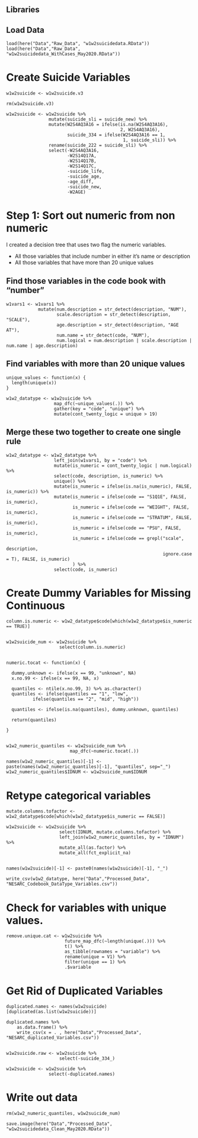 ## Libraries

## Load Data

    load(here("Data","Raw_Data", "w1w2suicidedata.RData"))
    load(here("Data","Raw_Data", "w1w2suicidedata_WithCases_May2020.RData"))

# Create Suicide Variables

    w1w2suicide <- w1w2suicide.v3

    rm(w1w2suicide.v3)

    w1w2suicide <- w1w2suicide %>%
                    mutate(suicide_sli = suicide_new) %>%
                    mutate(W2S4AQ3A16 = ifelse(is.na(W2S4AQ3A16), 
                                               2, W2S4AQ3A16),
                           suicide_334 = ifelse(W2S4AQ3A16 == 1,
                                                1, suicide_sli)) %>%
                    rename(suicide_222 = suicide_sli) %>%
                    select(-W2S4AQ3A16,
                           -W2S14Q17A,
                           -W2S14Q17B,
                           -W2S14Q17C,
                           -suicide_life,
                           -suicide_age,
                           -age_diff,
                           -suicide_new,
                           -W2AGE)

# Step 1: Sort out numeric from non numeric

I created a decision tree that uses two flag the numeric variables.

-   All those variables that include number in either it’s name or
    description
-   All those variables that have more than 20 unique values

## Find those variables in the code book with “number”

    w1vars1 <- w1vars1 %>%
                mutate(num.description = str_detect(description, "NUM"),
                       scale.description = str_detect(description, "SCALE"),
                       age.description = str_detect(description, "AGE AT"),
                       num.name = str_detect(code, "NUM"),
                       num.logical = num.description | scale.description | num.name | age.description)

## Find variables with more than 20 unique values

    unique_values <- function(x) {
      length(unique(x))
    }

    w1w2_datatype <- w1w2suicide %>% 
                      map_dfc(~unique_values(.)) %>%
                      gather(key = "code", "unique") %>%
                      mutate(cont_twenty_logic = unique > 19)

## Merge these two together to create one single rule

    w1w2_datatype <- w1w2_datatype %>%
                      left_join(w1vars1, by = "code") %>%
                      mutate(is_numeric = cont_twenty_logic | num.logical) %>%
                      select(code, description, is_numeric) %>%
                      unique() %>%
                      mutate(is_numeric = ifelse(is.na(is_numeric), FALSE, is_numeric)) %>%
                      mutate(is_numeric = ifelse(code == "S1Q1E", FALSE, is_numeric),
                             is_numeric = ifelse(code == "WEIGHT", FALSE, is_numeric),
                             is_numeric = ifelse(code == "STRATUM", FALSE, is_numeric),
                             is_numeric = ifelse(code == "PSU", FALSE, is_numeric),
                             is_numeric = ifelse(code == grepl("scale", 
                                                               description, 
                                                               ignore.case = T), FALSE, is_numeric)
                             ) %>%
                      select(code, is_numeric)

# Create Dummy Variables for Missing Continuous

    column.is.numeric <- w1w2_datatype$code[which(w1w2_datatype$is_numeric == TRUE)]


    w1w2suicide_num <- w1w2suicide %>%
                        select(column.is.numeric)


    numeric.tocat <- function(x) {
      
      dummy.unknown <- ifelse(x == 99, "unknown", NA)
      x.no.99 <- ifelse(x == 99, NA, x)
      
      quantiles <- ntile(x.no.99, 3) %>% as.character()
      quantiles <- ifelse(quantiles == "1", "low", 
              ifelse(quantiles == "2", "mid", "high"))
      
      quantiles <- ifelse(is.na(quantiles), dummy.unknown, quantiles)
      
      return(quantiles)

    }


    w1w2_numeric_quantiles <- w1w2suicide_num %>% 
                            map_dfc(~numeric.tocat(.))

    names(w1w2_numeric_quantiles)[-1] <- paste(names(w1w2_numeric_quantiles)[-1], "quantiles", sep="_")
    w1w2_numeric_quantiles$IDNUM <- w1w2suicide_num$IDNUM

# Retype categorical variables

    mutate.columns.tofactor <- w1w2_datatype$code[which(w1w2_datatype$is_numeric == FALSE)]

    w1w2suicide <- w1w2suicide %>% 
                        select(IDNUM, mutate.columns.tofactor) %>%
                        left_join(w1w2_numeric_quantiles, by = "IDNUM") %>%
                        mutate_all(as.factor) %>%
                        mutate_all(fct_explicit_na)
                        

    names(w1w2suicide)[-1] <- paste0(names(w1w2suicide)[-1], "_")

    write_csv(w1w2_datatype, here("Data","Processed_Data", "NESARC_Codebook_DataType_Variables.csv"))

# Check for variables with unique values.

    remove.unique.cat <- w1w2suicide %>%
                          future_map_dfc(~length(unique(.))) %>%
                          t() %>%
                          as_tibble(rownames = "variable") %>%
                          rename(unique = V1) %>%
                          filter(unique == 1) %>%
                          .$variable

# Get Rid of Duplicated Variables

    duplicated.names <- names(w1w2suicide)[duplicated(as.list(w1w2suicide))]

    duplicated.names %>%
        as.data.frame() %>%
        write_csv(x = . , here("Data","Processed_Data", "NESARC_duplicated_Variables.csv"))


    w1w2suicide.raw <- w1w2suicide %>%
                        select(-suicide_334_)

    w1w2suicide <- w1w2suicide %>%
                    select(-duplicated.names)

# Write out data

    rm(w1w2_numeric_quantiles, w1w2suicide_num)

    save.image(here("Data","Processed_Data", "w1w2suicidedata_Clean_May2020.RData"))
